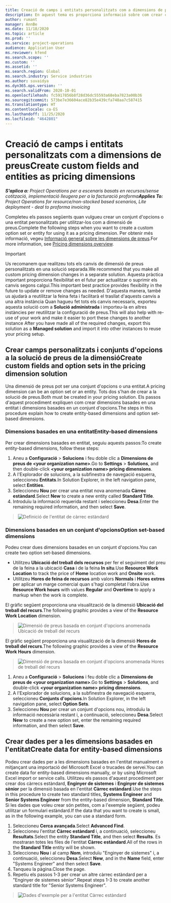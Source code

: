 ```yaml
---
title: Creació de camps i entitats personalitzats com a dimensions de preus
description: En aquest tema es proporciona informació sobre com crear conjunts d'opcions o entitats personalitzades.
author: rumant
manager: AnnBe
ms.date: 11/18/2020
ms.topic: article
ms.prod: ''
ms.service: project-operations
audience: Application User
ms.reviewer: kfend
ms.search.scope: ''
ms.custom: ''
ms.assetid: ''
ms.search.region: Global
ms.search.industry: Service industries
ms.author: suvaidya
ms.dyn365.ops.version: ''
ms.search.validFrom: 2020-10-01
ms.openlocfilehash: fc5917856b8f28d36dc55593a68eba7823a00b36
ms.sourcegitcommit: 573be7e36604ace82b35e439cfa748aa7c587415
ms.translationtype: HT
ms.contentlocale: ca-ES
ms.lasthandoff: 11/25/2020
ms.locfileid: "4642801"
---
```

# <a name="create-custom-fields-and-entities-as-pricing-dimensions"></a><span data-ttu-id="79b68-103">Creació de camps i entitats personalitzats com a dimensions de preus</span><span class="sxs-lookup"><span data-stu-id="79b68-103">Create custom fields and entities as pricing dimensions</span></span>

<span data-ttu-id="79b68-104">_**S'aplica a:** Project Operations per a escenaris basats en recursos/sense cotització, implementació lleugera per a la facturació proforma_</span><span class="sxs-lookup"><span data-stu-id="79b68-104">_**Applies To:** Project Operations for resource/non-stocked based scenarios, Lite deployment - deal to proforma invoicing_</span></span>

<span data-ttu-id="79b68-105">Completeu els passos següents quan vulgueu crear un conjunt d'opcions o una entitat personalitzats per utilitzar-los com a dimensió de preus.</span><span class="sxs-lookup"><span data-stu-id="79b68-105">Complete the following steps when you want to create a custom option set or entity for using it as a pricing dimension.</span></span> <span data-ttu-id="79b68-106">Per obtenir més informació, vegeu [Informació general sobre les dimensions de preus](pricing-dimensions-overview.md).</span><span class="sxs-lookup"><span data-stu-id="79b68-106">For more information, see [Pricing dimensions overview](pricing-dimensions-overview.md).</span></span>  

> [!IMPORTANT]
> <span data-ttu-id="79b68-107">Us recomanem que realitzeu tots els canvis de dimensió de preus personalitzats en una solució separada.</span><span class="sxs-lookup"><span data-stu-id="79b68-107">We recommend that you make all custom pricing dimension changes in a separate solution.</span></span> <span data-ttu-id="79b68-108">Aquesta pràctica important proporciona flexibilitat en el futur per actualitzar o suprimir els canvis segons calgui.</span><span class="sxs-lookup"><span data-stu-id="79b68-108">This important best practice provides flexibility in the future to update or remove changes as needed.</span></span> <span data-ttu-id="79b68-109">D'aquesta manera, també us ajudarà a reutilitzar la feina feta i facilitarà el trasllat d'aquests canvis a una altra instància Quan hagueu fet tots els canvis necessaris, exporteu aquesta solució com a **Solució administrada** i importeu-la en altres instàncies per reutilitzar la configuració de preus.</span><span class="sxs-lookup"><span data-stu-id="79b68-109">This will also help with re-use of your work and make it easier to port these changes to another instance After you have made all of the required changes, export this solution as a **Managed solution** and import it into other instances to reuse your pricing setup.</span></span>

  
## <a name="create-custom-fields-and-option-sets-in-the-pricing-dimension-solution"></a><span data-ttu-id="79b68-110">Crear camps personalitzats i conjunts d'opcions a la solució de preus de la dimensió</span><span class="sxs-lookup"><span data-stu-id="79b68-110">Create custom fields and option sets in the pricing dimension solution</span></span>

<span data-ttu-id="79b68-111">Una dimensió de preus pot ser una conjunt d'opcions o una entitat.</span><span class="sxs-lookup"><span data-stu-id="79b68-111">A pricing dimension can be an option set or an entity.</span></span> <span data-ttu-id="79b68-112">Tots dos s'han de crear a la solució de preus.</span><span class="sxs-lookup"><span data-stu-id="79b68-112">Both must be created in your pricing solution.</span></span> <span data-ttu-id="79b68-113">Els passos d'aquest procediment expliquen com crear dimensions basades en una entitat i dimensions basades en un conjunt d'opcions.</span><span class="sxs-lookup"><span data-stu-id="79b68-113">The steps in this procedure explain how to create entity-based dimensions and option set-based dimensions.</span></span>

### <a name="entity-based-dimensions"></a><span data-ttu-id="79b68-114">Dimensions basades en una entitat</span><span class="sxs-lookup"><span data-stu-id="79b68-114">Entity-based dimensions</span></span>
<span data-ttu-id="79b68-115">Per crear dimensions basades en entitat, seguiu aquests passos:</span><span class="sxs-lookup"><span data-stu-id="79b68-115">To create entity-based dimensions, follow these steps:</span></span>

1. <span data-ttu-id="79b68-116">Aneu a **Configuració** > **Solucions** i feu doble clic a **Dimensions de preus de \<your organization name>**.</span><span class="sxs-lookup"><span data-stu-id="79b68-116">Go to **Settings** > **Solutions**, and then double-click **\<your organization name> pricing dimensions**.</span></span>
2. <span data-ttu-id="79b68-117">A l'Explorador de solucions, a la subfinestra de navegació esquerra, seleccioneu **Entitats**.</span><span class="sxs-lookup"><span data-stu-id="79b68-117">In Solution Explorer, in the left navigation pane, select **Entities**.</span></span>
3. <span data-ttu-id="79b68-118">Seleccioneu **Nou** per crear una entitat nova anomenada **Càrrec estàndard**.</span><span class="sxs-lookup"><span data-stu-id="79b68-118">Select **New** to create a new entity called **Standard Title**.</span></span> 
4. <span data-ttu-id="79b68-119">Introduïu la informació requerida restant i seleccioneu **Desa**.</span><span class="sxs-lookup"><span data-stu-id="79b68-119">Enter the remaining required information, and then select **Save**.</span></span>

> ![Definició de l'entitat de càrrec estàndard](media/Standard-Title-entity-definition.png)

### <a name="option-set-based-dimensions"></a><span data-ttu-id="79b68-121">Dimensions basades en un conjunt d'opcions</span><span class="sxs-lookup"><span data-stu-id="79b68-121">Option set-based dimensions</span></span> 
<span data-ttu-id="79b68-122">Podeu crear dues dimensions basades en un conjunt d'opcions.</span><span class="sxs-lookup"><span data-stu-id="79b68-122">You can create two option set-based dimensions.</span></span> 

- <span data-ttu-id="79b68-123">Utilitzeu **Ubicació del treball dels recursos** per fer el seguiment del preu de la feina a la ubicació **Casa** i de la feina **In situ**.</span><span class="sxs-lookup"><span data-stu-id="79b68-123">Use **Resource Work Location** to track the price of **Home** location work and **Onsite** work.</span></span> 
- <span data-ttu-id="79b68-124">Utilitzeu **Hores de feina de recursos** amb valors **Normals** i **Hores extres** per aplicar un marge comercial quan s'hagi completat l'obra.</span><span class="sxs-lookup"><span data-stu-id="79b68-124">Use **Resource Work hours** with values **Regular** and **Overtime** to apply a markup when the work is complete.</span></span>

<span data-ttu-id="79b68-125">El gràfic següent proporciona una visualització de la dimensió **Ubicació del treball del recurs**.</span><span class="sxs-lookup"><span data-stu-id="79b68-125">The following graphic provides a view of the **Resource Work Location** dimension.</span></span> 

> ![Dimensió de preus basada en conjunt d'opcions anomenada Ubicació de treball del recurs](media/Option-set-PD-called-Resource-Work-Location.png)

<span data-ttu-id="79b68-127">El gràfic següent proporciona una visualització de la dimensió **Hores de treball del recurs**.</span><span class="sxs-lookup"><span data-stu-id="79b68-127">The following graphic provides a view of the **Resource Work Hours** dimension.</span></span> 

> ![Dimensió de preus basada en conjunt d'opcions anomenada Hores de treball del recurs](media/Option-set-PD-called-Resource-Work-Hours.png)

1. <span data-ttu-id="79b68-129">Aneu a **Configuració** > **Solucions** i feu doble clic a **Dimensions de preus de \<your organization name>**.</span><span class="sxs-lookup"><span data-stu-id="79b68-129">Go to **Settings** > **Solutions**, and double-click  **\<your organization name> pricing dimensions**.</span></span> 
2. <span data-ttu-id="79b68-130">A l'Explorador de solucions, a la subfinestra de navegació esquerra, seleccioneu **Conjunts d'opcions**.</span><span class="sxs-lookup"><span data-stu-id="79b68-130">In Solution Explorer, in the left navigation pane, select  **Option Sets**.</span></span> 
3. <span data-ttu-id="79b68-131">Seleccioneu **Nou** per crear un conjunt d'opcions nou, introduïu la informació necessària restant i, a continuació, seleccioneu **Desa**.</span><span class="sxs-lookup"><span data-stu-id="79b68-131">Select **New** to create a new option set, enter the remaining required information, and then select **Save**.</span></span>

## <a name="create-data-for-entity-based-dimensions"></a><span data-ttu-id="79b68-132">Crear dades per a les dimensions basades en l'entitat</span><span class="sxs-lookup"><span data-stu-id="79b68-132">Create data for entity-based dimensions</span></span>

<span data-ttu-id="79b68-133">Podeu crear dades per a les dimensions basades en l'entitat manualment o mitjançant una importació del Microsoft Excel o trucades de servei.</span><span class="sxs-lookup"><span data-stu-id="79b68-133">You can create data for entity-based dimensions manually, or by using Microsoft Excel import or service calls.</span></span> <span data-ttu-id="79b68-134">Utilitzeu els passos d'aquest procediment per crear dos càrrecs estàndard, **Enginyer de sistemes** i **Enginyer de sistemes sènior** per la dimensió basada en l'entitat **Càrrec estàndard**.</span><span class="sxs-lookup"><span data-stu-id="79b68-134">Use the steps in this procedure to create two standard titles, **Systems Engineer** and **Senior Systems Engineer** from the entity-based dimension, **Standard Title**.</span></span> <span data-ttu-id="79b68-135">Si les dades que voleu crear són petites, com a l'exemple següent, podeu utilitzar un formulari estàndard.</span><span class="sxs-lookup"><span data-stu-id="79b68-135">If the data that you want to create is small, as in the following example, you can use a standard form.</span></span>

1. <span data-ttu-id="79b68-136">Seleccioneu **Cerca avançada**.</span><span class="sxs-lookup"><span data-stu-id="79b68-136">Select **Advanced Find**.</span></span>
2. <span data-ttu-id="79b68-137">Seleccioneu l'entitat **Càrrec estàndard** i, a continuació, seleccioneu **Resultats**.</span><span class="sxs-lookup"><span data-stu-id="79b68-137">Select the entity **Standard Title**, and then select **Results**.</span></span> <span data-ttu-id="79b68-138">Es mostraran totes les files de l'entitat **Càrrec estàndard**.</span><span class="sxs-lookup"><span data-stu-id="79b68-138">All of the rows in the **Standard Title** entity will be shown.</span></span>
3. <span data-ttu-id="79b68-139">Seleccioneu **Nou** i al camp **Nom**, introduïu "Enginyer de sistemes" i, a continuació, seleccioneu **Desa**.</span><span class="sxs-lookup"><span data-stu-id="79b68-139">Select **New**, and in the **Name** field, enter "Systems Engineer" and then select **Save**.</span></span>
4. <span data-ttu-id="79b68-140">Tanqueu la pàgina.</span><span class="sxs-lookup"><span data-stu-id="79b68-140">Close the page.</span></span> 
5. <span data-ttu-id="79b68-141">Repetiu els passos 1-3 per crear un altre càrrec estàndard per a "Enginyer de sistemes sènior".</span><span class="sxs-lookup"><span data-stu-id="79b68-141">Repeat steps 1-3 to create another standard title for "Senior Systems Engineer".</span></span>

> ![Dades d'exemple per a l'entitat Càrrec estàndard](media/ST-data.png)
